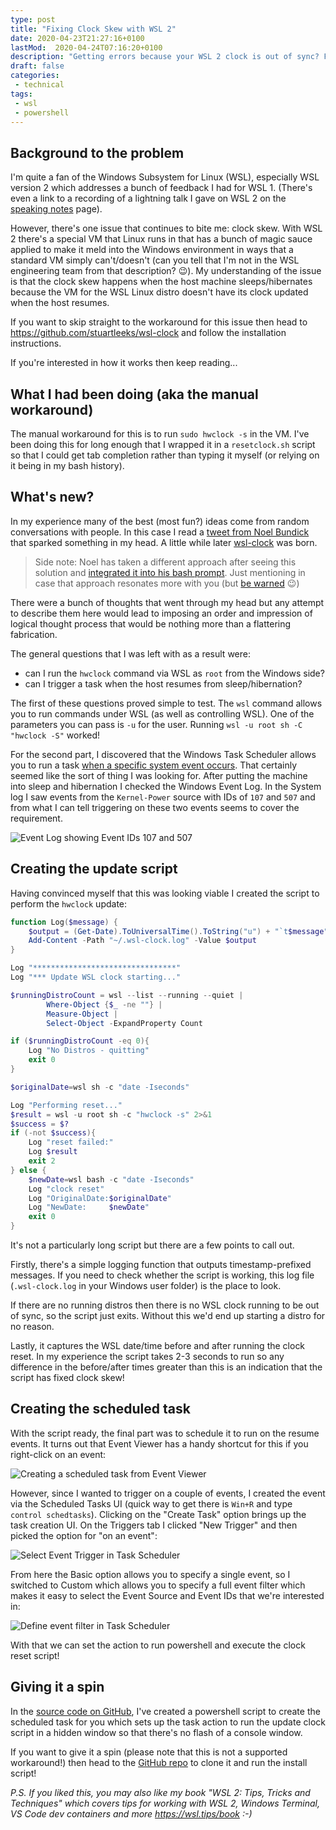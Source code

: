 ```yaml
---
type: post
title: "Fixing Clock Skew with WSL 2"
date: 2020-04-23T21:27:16+0100
lastMod:  2020-04-24T07:16:20+0100
description: "Getting errors because your WSL 2 clock is out of sync? FOllow these steps to automatically sync it"
draft: false
categories:
 - technical
tags:
 - wsl
 - powershell
---
```


## Background to the problem

I'm quite a fan of the Windows Subsystem for Linux (WSL), especially WSL version 2 which addresses a bunch of feedback I had for WSL 1. (There's even a link to a recording of a lightning talk I gave on WSL 2 on the [speaking notes](https://stuartleeks.com/about/writing-and-speaking#december-2019---net-oxford---wsl2) page).

However, there's one issue that continues to bite me: clock skew. With WSL 2 there's a special VM that Linux runs in that has a bunch of magic sauce applied to make it meld into the Windows environment in ways that a standard VM simply can't/doesn't (can you tell that I'm not in the WSL engineering team from that description? 😉). My understanding of the issue is that the clock skew happens when the host machine sleeps/hibernates because the VM for the WSL Linux distro doesn't have its clock updated when the host resumes.

If you want to skip straight to the workaround for this issue then head to <https://github.com/stuartleeks/wsl-clock> and follow the installation instructions.

If you're interested in how it works then keep reading...

## What I had been doing (aka the manual workaround)

The manual workaround for this is to run `sudo hwclock -s` in the VM. I've been doing this for long enough that I wrapped it in a `resetclock.sh` script so that I could get tab completion rather than typing it myself (or relying on it being in my bash history).

## What's new?

In my experience many of the best (most fun?) ideas come from random conversations with people. In this case I read a [tweet from Noel Bundick](https://twitter.com/acanthamoeba/status/1252840371358273536) that sparked something in my head. A little while later [wsl-clock](https://github.com/stuartleeks/wsl-clock) was born.

> Side note: Noel has taken a different approach after seeing this solution and [integrated it into his bash prompt](https://twitter.com/acanthamoeba/status/1253094110266712064?s=09). Just mentioning in case that approach resonates more with you (but [be warned](https://twitter.com/acanthamoeba/status/1253420742768685056) 😉)

There were a bunch of thoughts that went through my head but any attempt to describe them here would lead to imposing an order and impression of logical thought process that would be nothing more than a flattering fabrication.

The general questions that I was left with as a result were:

* can I run the `hwclock` command via WSL as `root` from the Windows side?
* can I trigger a task when the host resumes from sleep/hibernation?

The first of these questions proved simple to test. The `wsl` command allows you to run commands under WSL (as well as controlling WSL). One of the parameters you can pass is `-u` for the user. Running `wsl -u root sh -C "hwclock -S"` worked!

For the second part, I discovered that the Windows Task Scheduler allows you to run a task [when a specific system event occurs](https://docs.microsoft.com/en-us/windows/win32/taskschd/task-scheduler-start-page). That certainly seemed like the sort of thing I was looking for. After putting the machine into sleep and hibernation I checked the Windows Event Log. In the System log I saw events from the `Kernel-Power` source with IDs of `107` and `507` and from what I can tell triggering on these two events seems to cover the requirement.

![Event Log showing Event IDs 107 and 507](eventlog.png)

## Creating the update script

Having convinced myself that this was looking viable I created the script to perform the `hwclock` update:

```powershell {linenos=true}
function Log($message) {
    $output = (Get-Date).ToUniversalTime().ToString("u") + "`t$message"
    Add-Content -Path "~/.wsl-clock.log" -Value $output
}

Log "********************************"
Log "*** Update WSL clock starting..."

$runningDistroCount = wsl --list --running --quiet |
        Where-Object {$_ -ne ""} |
        Measure-Object |
        Select-Object -ExpandProperty Count

if ($runningDistroCount -eq 0){
    Log "No Distros - quitting"
    exit 0
}

$originalDate=wsl sh -c "date -Iseconds"

Log "Performing reset..."
$result = wsl -u root sh -c "hwclock -s" 2>&1
$success = $?
if (-not $success){
    Log "reset failed:"
    Log $result
    exit 2
} else {
    $newDate=wsl bash -c "date -Iseconds"
    Log "clock reset"
    Log "OriginalDate:$originalDate"
    Log "NewDate:     $newDate"
    exit 0
}
```

It's not a particularly long script but there are a few points to call out.

Firstly, there's a simple logging function that outputs timestamp-prefixed messages. If you need to check whether the script is working, this log file (`.wsl-clock.log` in your Windows user folder) is the place to look.

If there are no running distros then there is no WSL clock running to be out of sync, so the script just exits. Without this we'd end up starting a distro for no reason.

Lastly, it captures the WSL date/time before and after running the clock reset. In my experience the script takes 2-3 seconds to run so any difference in the before/after times greater than this is an indication that the script has fixed clock skew!

## Creating the scheduled task

With the script ready, the final part was to schedule it to run on the resume events. It turns out that Event Viewer has a handy shortcut for this if you right-click on an event:

![Creating a scheduled task from Event Viewer](eventlog-create-task.png)

However, since I wanted to trigger on a couple of events, I created the event via the Scheduled Tasks UI (quick way to get there is `Win+R` and type `control schedtasks`). Clicking on the "Create Task" option brings up the task creation UI. On the Triggers tab I clicked "New Trigger" and then picked the option for "on an event":

![Select Event Trigger in Task Scheduler](schedtask-new-trigger.png)

From here the Basic option allows you to specify a single event, so I switched to Custom which allows you to specify a full event filter which makes it easy to select the Event Source and Event IDs that we're interested in:

![Define event filter in Task Scheduler](schedtask-event-filter.png)

With that we can set the action to run powershell and execute the clock reset script!

## Giving it a spin

In the [source code on GitHub](https://github.com/stuartleeks/wsl-clock), I've created a powershell script to create the scheduled task for you which sets up the task action to run the update clock script in a hidden window so that there's no flash of a console window.

If you want to give it a spin (please note that this is not a supported workaround!) then head to the [GitHub repo](https://github.com/stuartleeks/wsl-clock) to clone it and run the install script!


*P.S. If you liked this, you may also like my book "WSL 2: Tips, Tricks and Techniques" which covers tips for working with WSL 2, Windows Terminal, VS Code dev containers and more <https://wsl.tips/book> :-)*
